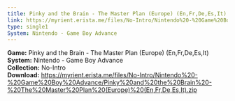 ```yaml
---
title: Pinky and the Brain - The Master Plan (Europe) (En,Fr,De,Es,It)
link: https://myrient.erista.me/files/No-Intro/Nintendo%20-%20Game%20Boy%20Advance/Pinky%20and%20the%20Brain%20-%20The%20Master%20Plan%20(Europe)%20(En,Fr,De,Es,It).zip
type: single1
System: Nintendo - Game Boy Advance
---
```

<b>Game:</b> Pinky and the Brain - The Master Plan (Europe) (En,Fr,De,Es,It)<br>
<b>System:</b> Nintendo - Game Boy Advance<br>
<b>Collection:</b> No-Intro<br>
<b>Download:</b> https://myrient.erista.me/files/No-Intro/Nintendo%20-%20Game%20Boy%20Advance/Pinky%20and%20the%20Brain%20-%20The%20Master%20Plan%20(Europe)%20(En,Fr,De,Es,It).zip